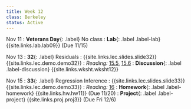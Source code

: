 ```yaml
---
title: Week 12
class: Berkeley
status: Active
---
```


Nov 11
: **Veterans Day**{: .label} No class
: **Lab**{: .label .label-lab} {{site.links.lab.lab09}} (Due 11/15)

Nov 13
: **32**{: .label} Residuals
  : {{site.links.lec.slides.slide32}} {{site.links.lec.demo.demo32}}
: _Reading:_ [15.5](https://inferentialthinking.com/chapters/15/5/Visual_Diagnostics.html), [15.6](https://inferentialthinking.com/chapters/15/6/Numerical_Diagnostics.html)
: **Discussion**{: .label .label-discussion} {{site.links.wksht.wksht12}}

Nov 15
: **33**{: .label} Regression Inference
    : {{site.links.lec.slides.slide33}} {{site.links.lec.demo.demo33}}
: _Reading:_ [16](https://inferentialthinking.com/chapters/16/Inference_for_Regression.html)
: **Homework**{: .label .label-homework} {{site.links.hw.hw11}} (Due 11/20)
: **Project**{: .label .label-project} {{site.links.proj.proj3}} (Due Fri 12/6)

